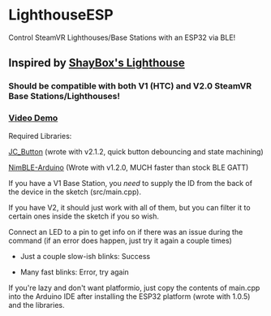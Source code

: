 # LighthouseESP

Control SteamVR Lighthouses/Base Stations with an ESP32 via BLE!

## Inspired by [ShayBox's Lighthouse](https://github.com/ShayBox/Lighthouse)

### Should be compatible with both V1 (HTC) and V2.0 SteamVR Base Stations/Lighthouses!

### [Video Demo](https://streamable.com/vgiq07)

Required Libraries:

[JC_Button](https://github.com/JChristensen/JC_Button) (wrote with v2.1.2, quick button debouncing and state machining)

[NimBLE-Arduino](https://github.com/h2zero/NimBLE-Arduino) (Wrote with v1.2.0, MUCH faster than stock BLE GATT)

If you have a V1 Base Station, you *need* to supply the ID from the back of the device in the sketch (src/main.cpp).

If you have V2, it should just work with all of them, but you can filter it to certain ones inside the sketch if you so wish. 

Connect an LED to a pin to get info on if there was an issue during the command (if an error does happen, just try it again a couple times)

- Just a couple slow-ish blinks: Success

- Many fast blinks: Error, try again

If you're lazy and don't want platformio, just copy the contents of main.cpp into the Arduino IDE after installing the ESP32 platform (wrote with 1.0.5) and the libraries.
